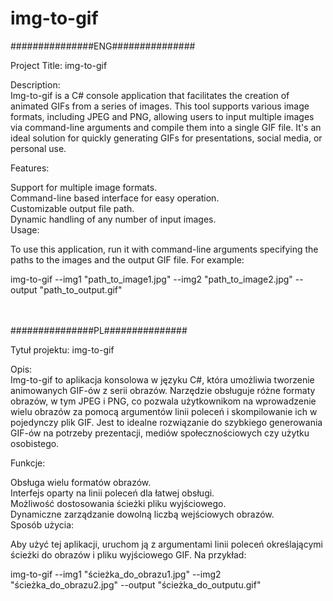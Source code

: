# img-to-gif

###############ENG###############<br>

Project Title: img-to-gif<br>


Description:<br>
Img-to-gif is a C# console application that facilitates the creation of animated GIFs from a series of images. This tool supports various image formats, including JPEG and PNG, allowing users to input multiple images via command-line arguments and compile them into a single GIF file. It's an ideal solution for quickly generating GIFs for presentations, social media, or personal use.<br>

Features:<br>

Support for multiple image formats.<br>
Command-line based interface for easy operation.<br>
Customizable output file path.<br>
Dynamic handling of any number of input images.<br>
Usage:<br>


To use this application, run it with command-line arguments specifying the paths to the images and the output GIF file. For example:<br>


img-to-gif --img1 "path_to_image1.jpg" --img2 "path_to_image2.jpg" --output "path_to_output.gif"<br>

<br>
<br>
###############PL###############<br>

Tytuł projektu: img-to-gif<br>


Opis:<br>
Img-to-gif to aplikacja konsolowa w języku C#, która umożliwia tworzenie animowanych GIF-ów z serii obrazów. Narzędzie obsługuje różne formaty obrazów, w tym JPEG i PNG, co pozwala użytkownikom na wprowadzenie wielu obrazów za pomocą argumentów linii poleceń i skompilowanie ich w pojedynczy plik GIF. Jest to idealne rozwiązanie do szybkiego generowania GIF-ów na potrzeby prezentacji, mediów społecznościowych czy użytku osobistego.<br>

Funkcje:<br>

Obsługa wielu formatów obrazów.<br>
Interfejs oparty na linii poleceń dla łatwej obsługi.<br>
Możliwość dostosowania ścieżki pliku wyjściowego.<br>
Dynamiczne zarządzanie dowolną liczbą wejściowych obrazów.<br>
Sposób użycia:<br>


Aby użyć tej aplikacji, uruchom ją z argumentami linii poleceń określającymi ścieżki do obrazów i pliku wyjściowego GIF. Na przykład:<br>


img-to-gif --img1 "ścieżka_do_obrazu1.jpg" --img2 "ścieżka_do_obrazu2.jpg" --output "ścieżka_do_outputu.gif"
